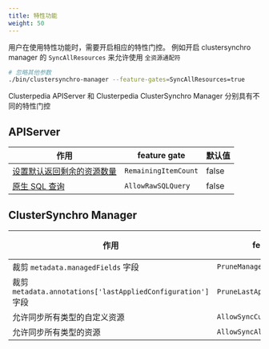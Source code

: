 ```yaml
---
title: 特性功能
weight: 50
---
```


用户在使用特性功能时，需要开启相应的特性门控。
例如开启 clustersynchro manager 的 `SyncAllResources` 来允许使用 `全资源通配符`
```bash
# 忽略其他参数
./bin/clustersynchro-manager --feature-gates=SyncAllResources=true
```

Clusterpedia APIServer 和 Clusterpedia ClusterSynchro Manager 分别具有不同的特性门控

## APIServer
|作用|feature gate|默认值|
|---|--------|----|
|[设置默认返回剩余的资源数量](./remaining-item-count)|`RemainingItemCount`|false|
|[原生 SQL 查询](./raw-sql-query)|`AllowRawSQLQuery`|false|

## ClusterSynchro Manager
|作用|feature gate|默认值|
|---|--------|----|
|裁剪 `metadata.managedFields` 字段|`PruneManagedFields`|true|
|裁剪 `metadata.annotations['lastAppliedConfiguration']` 字段|`PruneLastAppliedConfiguration`|true|
|允许同步所有类型的自定义资源|`AllowSyncCustomResources`|false|
|允许同步所有类型的资源|`AllowSyncAllResources`|false|
